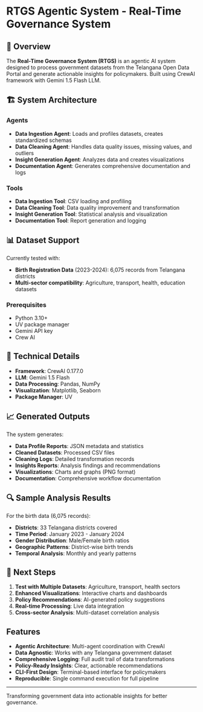 # RTGS Agentic System - Real-Time Governance System

## 🎯 Overview

The **Real-Time Governance System (RTGS)** is an agentic AI system designed to process government datasets from the Telangana Open Data Portal and generate actionable insights for policymakers. Built using CrewAI framework with Gemini 1.5 Flash LLM.

## 🏗️ System Architecture

### Agents
- **Data Ingestion Agent**: Loads and profiles datasets, creates standardized schemas
- **Data Cleaning Agent**: Handles data quality issues, missing values, and outliers
- **Insight Generation Agent**: Analyzes data and creates visualizations
- **Documentation Agent**: Generates comprehensive documentation and logs

### Tools
- **Data Ingestion Tool**: CSV loading and profiling
- **Data Cleaning Tool**: Data quality improvement and transformation
- **Insight Generation Tool**: Statistical analysis and visualization
- **Documentation Tool**: Report generation and logging

## 📊 Dataset Support

Currently tested with:
- **Birth Registration Data** (2023-2024): 6,075 records from Telangana districts
- **Multi-sector compatibility**: Agriculture, transport, health, education datasets

### Prerequisites
- Python 3.10+
- UV package manager
- Gemini API key
- Crew AI

## 🔧 Technical Details

- **Framework**: CrewAI 0.177.0
- **LLM**: Gemini 1.5 Flash
- **Data Processing**: Pandas, NumPy
- **Visualization**: Matplotlib, Seaborn
- **Package Manager**: UV

## 📈 Generated Outputs

The system generates:
- **Data Profile Reports**: JSON metadata and statistics
- **Cleaned Datasets**: Processed CSV files
- **Cleaning Logs**: Detailed transformation records
- **Insights Reports**: Analysis findings and recommendations
- **Visualizations**: Charts and graphs (PNG format)
- **Documentation**: Comprehensive workflow documentation

## 🔍 Sample Analysis Results

For the birth data (6,075 records):
- **Districts**: 33 Telangana districts covered
- **Time Period**: January 2023 - January 2024
- **Gender Distribution**: Male/Female birth ratios
- **Geographic Patterns**: District-wise birth trends
- **Temporal Analysis**: Monthly and yearly patterns

## 🚀 Next Steps

1. **Test with Multiple Datasets**: Agriculture, transport, health sectors
2. **Enhanced Visualizations**: Interactive charts and dashboards
3. **Policy Recommendations**: AI-generated policy suggestions
4. **Real-time Processing**: Live data integration
5. **Cross-sector Analysis**: Multi-dataset correlation analysis

## Features

- **Agentic Architecture**: Multi-agent coordination with CrewAI
- **Data Agnostic**: Works with any Telangana government dataset
- **Comprehensive Logging**: Full audit trail of data transformations
- **Policy-Ready Insights**: Clear, actionable recommendations
- **CLI-First Design**: Terminal-based interface for policymakers
- **Reproducible**: Single command execution for full pipeline

---
 Transforming government data into actionable insights for better governance.